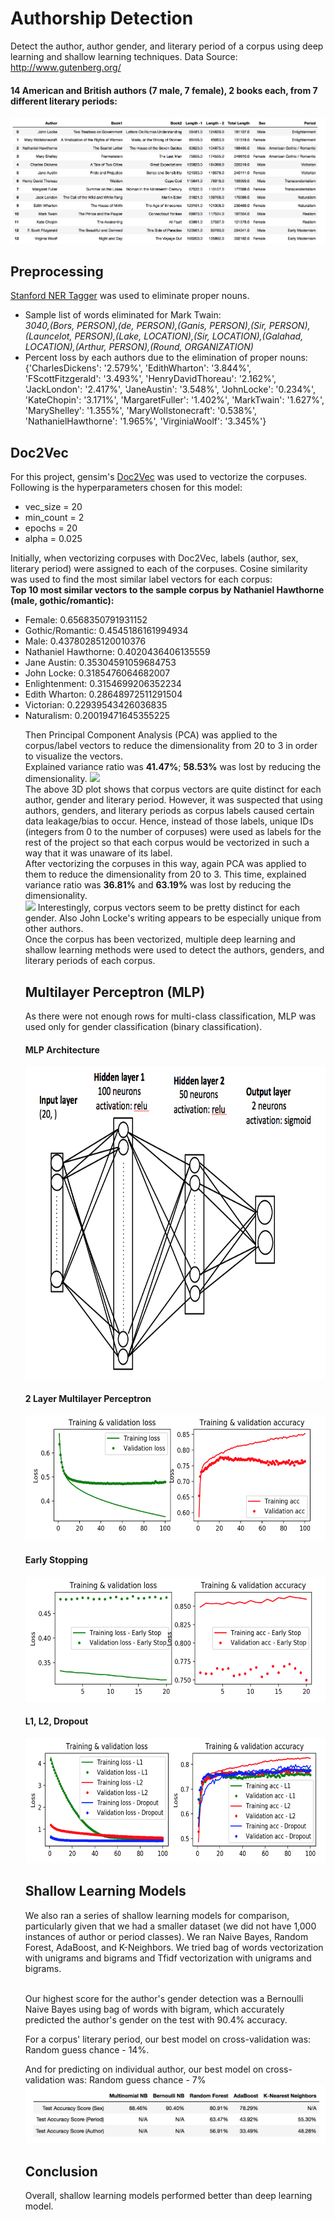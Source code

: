 # Authorship Detection
Detect the author, author gender, and literary period of a corpus using deep learning and shallow learning techniques.
Data Source: http://www.gutenberg.org/
#### 14 American and British authors (7 male, 7 female), 2 books each, from 7 different literary periods: 
<img src="project4_authorship_detection_df.png">
<h2>Preprocessing</h2>
<a href="https://pythonprogramming.net/named-entity-recognition-stanford-ner-tagger/">Stanford NER Tagger</a> was used to eliminate proper nouns. <br>
 <UL>
<LI>Sample list of words eliminated for Mark Twain:<br>
<i>3040,(Bors, PERSON),(de, PERSON),(Ganis, PERSON),(Sir, PERSON),(Launcelot, PERSON),(Lake, LOCATION),(Sir, LOCATION),(Galahad, LOCATION),(Arthur, PERSON),(Round, ORGANIZATION)</i>
<br>
<LI>Percent loss by each authors due to the elimination of proper nouns: <br>
{'CharlesDickens': '2.579%', 'EdithWharton': '3.844%', 'FScottFitzgerald': '3.493%', 'HenryDavidThoreau': '2.162%', 'JackLondon': '2.417%', 'JaneAustin': '3.548%', 'JohnLocke': '0.234%', 'KateChopin': '3.171%', 'MargaretFuller': '1.402%', 'MarkTwain': '1.627%', 'MaryShelley': '1.355%', 'MaryWollstonecraft': '0.538%', 'NathanielHawthorne': '1.965%', 'VirginiaWoolf': '3.345%'}
 </UL>
<h2>Doc2Vec</h2>
For this project, gensim's <a href="https://radimrehurek.com/gensim/models/doc2vec.html">Doc2Vec</a> was used to vectorize the corpuses.<br>
Following is the hyperparameters chosen for this model: <br>
<UL>
<LI>vec_size = 20<br>
<LI>min_count = 2<br>
<LI>epochs = 20<br>
<LI>alpha = 0.025<br>
 </UL>
Initially, when vectorizing corpuses with Doc2Vec, labels (author, sex, literary period) were assigned to each of the corpuses. Cosine similarity was used to find the most similar label vectors for each corpus: <br>
<b> Top 10 most similar vectors to the sample corpus by Nathaniel Hawthorne (male, gothic/romantic): </b><br>
<UL>
<LI>Female: 0.6568350791931152<br>
<LI>Gothic/Romantic: 0.4545186161994934<br>
<LI>Male: 0.43780285120010376<br>
<LI>Nathaniel Hawthorne: 0.4020436406135559<br>
<LI>Jane Austin: 0.35304591059684753<br>
<LI>John Locke: 0.3185476064682007<br>
<LI>Enlightenment: 0.3154699206352234<br>
<LI>Edith Wharton: 0.28648972511291504<br>
<LI>Victorian: 0.22939543426036835<br>
<LI>Naturalism: 0.20019471645355225<br>
 
Then Principal Component Analysis (PCA) was applied to the corpus/label vectors to reduce the dimensionality from 20 to 3 in order to visualize the vectors.<br>
Explained variance ratio was <b>41.47%</b>; <b>58.53%</b> was lost by reducing the dimensionality.
 <img src="project4_authorship_detection_3d_1.gif">
<br>
The above 3D plot shows that corpus vectors are quite distinct for each author, gender and literary period. However, it was suspected that using authors, genders, and literary periods as corpus labels caused certain data leakage/bias to occur. Hence, instead of those labels, unique IDs (integers from 0 to the number of corpuses) were used as labels for the rest of the project so that each corpus would be vectorized in such a way that it was unaware of its label.<br>
After vectorizing the corpuses in this way, again PCA was applied to them to reduce the dimensionality from 20 to 3. This time, explained variance ratio was <b>36.81%</b> and <b>63.19%</b> was lost by reducing the dimensionality.<br>
 <img src="project4_authorship_detection_3d_2.gif">
Interestingly, corpus vectors seem to be pretty distinct for each gender. Also John Locke's writing appears to be especially unique from other authors. <br>
Once the corpus has been vectorized, multiple deep learning and shallow learning methods were used to detect the authors, genders, and literary periods of each corpus.
<h2>Multilayer Perceptron (MLP)</h2>
As there were not enough rows for multi-class classification, MLP was used only for gender classification (binary classification).
<h4>MLP Architecture</h4>
<img src="updated.png" width = '700' height = '500'>
<h4>2 Layer Multilayer Perceptron</h4>
 <img src="project4_authorship_detection_mlp.png" width = '500' height = '200'>
<h4>Early Stopping</h4>
 <img src="project4_authorship_detection_3d_1_mlp_early_stopping.png" width = '500' height = '200'>
<h4>L1, L2, Dropout</h4>
 <img src="project4_authorship_detection_dropout.png" width = '500' height = '200'>
 <h2>Shallow Learning Models</h2>
 We also ran a series of shallow learning models for comparison, particularly given that we had a smaller dataset (we did not have 1,000 instances of author or period classes). We ran Naive Bayes, Random Forest, AdaBoost, and K-Neighbors. We tried bag of words vectorization with unigrams and bigrams and Tfidf vectorization with unigrams and bigrams.<br><br>

Our highest score for the author's gender detection was a Bernoulli Naive Bayes using bag of words with bigram, which accurately predicted the author's gender on the test with 90.4% accuracy.<br>

For a corpus' literary period, our best model on cross-validation was: Random guess chance - 14%. <br>

And for predicting on individual author, our best model on cross-validation was: Random guess chance - 7%<br>
<img src="project4_authorship_detection_shallow_learning_comp.png">
<h2> Conclusion </h2>
Overall, shallow learning models performed better than deep learning model.
